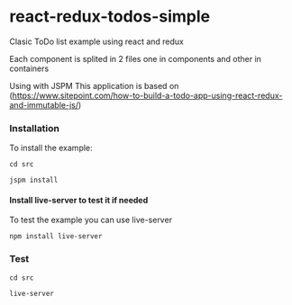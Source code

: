 # react-redux-todos-simple

Clasic ToDo list example using react and redux

Each component is splited in 2 files one in components and other in containers

Using with JSPM
This application is based on (https://www.sitepoint.com/how-to-build-a-todo-app-using-react-redux-and-immutable-js/)

### Installation

To install the example:

```
cd src

jspm install

```


#### Install live-server to test it if needed

To test the example you can use live-server

```
npm install live-server

```

### Test

```
cd src

live-server

```

